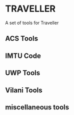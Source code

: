 # TRAVELLER 

A set of tools for Traveller

## ACS Tools

## IMTU Code

## UWP Tools

## Vilani Tools

## miscellaneous tools


